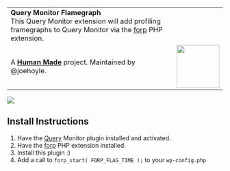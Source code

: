 <table width="100%">
	<tr>
		<td align="left" width="70">
			<strong>Query Monitor Flamegraph</strong><br />
			This Query Monitor extension will add profiling framegraphs to Query Monitor via the <a href="http://anthonyterrien.com/forp/">forp</a> PHP extension.
		</td>
		<td align="right" width="20%">
				</td>
	</tr>
	<tr>
		<td>
			A <strong><a href="https://hmn.md/">Human Made</a></strong> project. Maintained by @joehoyle.
		</td>
		<td align="center">
			<img src="https://hmn.md/content/themes/hmnmd/assets/images/hm-logo.svg" width="100" />
		</td>
	</tr>
</table>

![](https://s3.amazonaws.com/joehoyle-captured/NdPpy.png)

## Install Instructions

1. Have the [Query](https://github.com/johnbillion/query-monitor) Monitor plugin installed and activated.
1. Have the [forp](http://anthonyterrien.com/forp/) PHP extension installed.
1. Install this plugin :)
1. Add a call to `forp_start( FORP_FLAG_TIME );` to your `wp-config.php`

